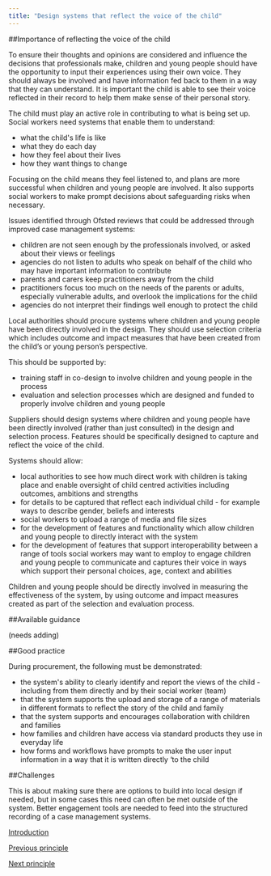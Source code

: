 ```yaml
---
title: "Design systems that reflect the voice of the child"
---
```


##Importance of reflecting the voice of the child

To ensure their thoughts and opinions are considered and influence the decisions that professionals make, children and young people should have the opportunity to input their experiences using their own voice. They should always be involved and have information fed back to them in a way that they can understand. It is important the child is able to see their voice reflected in their record to help them make sense of their personal story.

The child must play an active role in contributing to what is being set up. Social workers need systems that enable them to understand:

* what the child's life is like
* what they do each day
* how they feel about their lives
* how they want things to change

Focusing on the child means they feel listened to, and plans are more successful when children and young people are involved. It also supports social workers to make prompt decisions about safeguarding risks when necessary.

Issues identified through Ofsted reviews that could be addressed through improved case management systems:

* children are not seen enough by the professionals involved, or asked about their views or feelings
* agencies do not listen to adults who speak on behalf of the child who may have important information to contribute
* parents and carers keep practitioners away from the child
* practitioners focus too much on the needs of the parents or adults, especially vulnerable adults, and overlook the implications for the child
* agencies do not interpret their findings well enough to protect the child

Local authorities should procure systems where children and young people have been directly involved in the design. They should use selection criteria which includes outcome and impact measures that have been created from the child’s or young person’s perspective. 

This should be supported by: 

* training staff in co-design to involve children and young people in the process
* evaluation and selection processes which are designed and funded to properly involve children and young people 

Suppliers should design systems where children and young people have been directly involved (rather than just consulted) in the design and selection process. Features should be specifically designed to capture and reflect the voice of the child.

Systems should allow:

* local authorities to see how much direct work with children is taking place and enable oversight of child centred activities including outcomes, ambitions and strengths 
* for details to be captured that reflect each individual child - for example ways to describe gender, beliefs and interests
* social workers to upload a range of media and file sizes
* for the development of features and functionality which allow children and young people to directly interact with the system 
* for the development of features that support interoperability between a range of tools social workers may want to employ to engage children and young people to communicate and captures their voice in ways which support their personal choices, age, context and abilities 

Children and young people should be directly involved in measuring the effectiveness of the system, by using outcome and impact measures created as part of the selection and evaluation process.

##Available guidance

(needs adding)

##Good practice

During procurement, the following must be demonstrated:

* the system's ability to clearly identify and report the views of the child - including from them directly and by their social worker (team)
* that the system supports the upload and storage of a range of materials in different formats to reflect the story of the child and family
* that the system supports and encourages collaboration with children and families
* how families and children have access via standard products they use in everyday life
* how forms and workflows have prompts to make the user input information in a way that it is written directly ‘to the child

##Challenges

This is about making sure there are options to build into local design if needed, but in some cases this need can often be met outside of the system. Better engagement tools are needed to feed into the structured recording of a case management systems. 

[Introduction](/index)

[Previous principle](/principle-4)

[Next principle](/principle-6)
